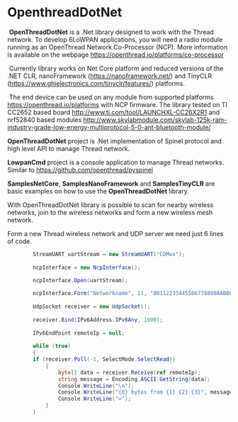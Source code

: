 # OpenthreadDotNet
​	**OpenThreadDotNet** is a .Net library designed to work with the Thread network. To develop 6LoWPAN applications, you will need a radio module running as an OpenThread Network Co-Processor (NCP). More information is available on the webpage  https://openthread.io/platforms/co-processor 

​	Currently library works on Net Core platform and reduced versions of the .NET CLR, nanoFramework (https://nanoframework.net/) and TinyCLR (https://www.ghielectronics.com/tinyclr/features/) platforms. 

​	The end device can be used on any module from supported platforms https://openthread.io/platforms with NCP firmware. The library tested on TI CC2652 based board http://www.ti.com/tool/LAUNCHXL-CC26X2R1 and nrf52840 based modules http://www.skylabmodule.com/skylab-125k-ram-industry-grade-low-energy-multiprotocol-5-0-ant-bluetooth-module/ 

**OpenThreadDotNet** project is .Net implementation of Spinel protocol and high level API to manage Thread network.

**LowpanCmd** project is a console application to manage Thread networks. Similar to https://github.com/openthread/pyspinel

**SamplesNetCore**, **SamplesNanoFramework** and **SamplesTinyCLR** are basic examples on how to use the **OpenThreadDotNet** library.

With OpenThreadDotNet library is possible to scan for nearby wireless networks, join to the wireless networks and form a new wireless mesh network.

Form a new Thread wireless network and UDP server we need just 6 lines of code.

```csharp
        StreamUART uartStream = new StreamUART("COMxx");
           
        ncpInterface = new NcpInterface();     

        ncpInterface.Open(uartStream);	
         
        ncpInterface.Form("Networkname", 11, "00112233445566778899AABBCCDDEEFF", 1234);
           
        UdpSocket receiver = new UdpSocket();
            
        receiver.Bind(IPv6Address.IPv6Any, 1000);
            
        IPv6EndPoint remoteIp = null;	
			
        while (true)
        {
        if (receiver.Poll(-1, SelectMode.SelectRead))
            {
                byte[] data = receiver.Receive(ref remoteIp);
                string message = Encoding.ASCII.GetString(data);
                Console.WriteLine("\n");
                Console.WriteLine("{0} bytes from {1} {2} {3}", message.Length, remoteIp.Address, remoteIp.Port, message);
                Console.WriteLine(">");
            }
        }		
```